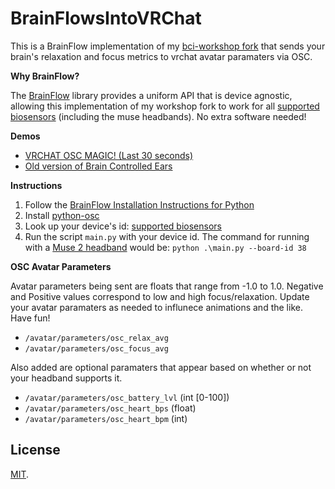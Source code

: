 # BrainFlowsIntoVRChat

This is a BrainFlow implementation of my [bci-workshop fork](https://github.com/ChilloutCharles/bci-workshop) that sends your brain's relaxation and focus metrics to vrchat avatar paramaters via OSC.

**Why BrainFlow?**

The [BrainFlow](https://BrainFlow.org) library provides a uniform API that is device agnostic, allowing this implementation of my workshop fork to work for all [supported biosensors](https://BrainFlow.readthedocs.io/en/stable/SupportedBoards.html) (including the muse headbands). No extra software needed!

**Demos** 
- [VRCHAT OSC MAGIC! (Last 30 seconds)](https://twitter.com/kentrl_z/status/1497020472046800897)
- [Old version of Brain Controlled Ears](https://www.youtube.com/watch?v=WjWc51xNgKg)

**Instructions**

1. Follow the [BrainFlow Installation Instructions for Python](https://BrainFlow.readthedocs.io/en/stable/BuildBrainFlow.html#python)
2. Install [python-osc](https://pypi.org/project/python-osc/)
3. Look up your device's id: [supported biosensors](https://BrainFlow.readthedocs.io/en/stable/SupportedBoards.html)
4. Run the script `main.py` with your device id. The command for running with a [Muse 2 headband](https://choosemuse.com/muse-2/) would be: `python .\main.py --board-id 38`

**OSC Avatar Parameters**

Avatar parameters being sent are floats that range from -1.0 to 1.0. Negative and Positive values correspond to low and high focus/relaxation. Update your avatar paramaters as needed to influnece animations and the like. Have fun!

- `/avatar/parameters/osc_relax_avg`
- `/avatar/parameters/osc_focus_avg`

Also added are optional paramaters that appear based on whether or not your headband supports it.
- `/avatar/parameters/osc_battery_lvl` (int [0-100])
- `/avatar/parameters/osc_heart_bps` (float)
- `/avatar/parameters/osc_heart_bpm` (int)

## License
[MIT](http://opensource.org/licenses/MIT).